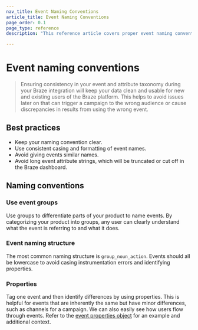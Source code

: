 ```yaml
---
nav_title: Event Naming Conventions
article_title: Event Naming Conventions
page_order: 0.1
page_type: reference
description: "This reference article covers proper event naming conventions and best practices."

---
```


# Event naming conventions

> Ensuring consistency in your event and attribute taxonomy during your Braze integration will keep your data clean and usable for new and existing users of the Braze platform. This helps to avoid issues later on that can trigger a campaign to the wrong audience or cause discrepancies in results from using the wrong event.

## Best practices

- Keep your naming convention clear.
- Use consistent casing and formatting of event names.
- Avoid giving events similar names.
- Avoid long event attribute strings, which will be truncated or cut off in the Braze dashboard.

## Naming conventions

### Use event groups

Use groups to differentiate parts of your product to name events. By categorizing your product into groups, any user can clearly understand what the event is referring to and what it does.

### Event naming structure

The most common naming structure is `group_noun_action`. Events should all be lowercase to avoid casing instrumentation errors and identifying properties.

### Properties

Tag one event and then identify differences by using properties. This is helpful for events that are inherently the same but have minor differences, such as channels for a campaign. We can also easily see how users flow through events. Refer to the [event properties object]({{site.baseurl}}/api/objects_filters/event_object/#event-properties-object) for an example and additional context.
